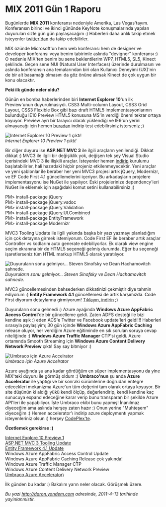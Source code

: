 # MIX 2011 Gün 1 Raporu 

Bugünlerde **MIX 2011** konferansı nedeniyle Amerika, Las Vegas'tayım.
Konferansın birinci ve ikinci gününde KeyNote konuşmalarında yapılan
duyuruları sizle gün gün paylaşacağım :) Haberleri daha anlık takip
etmek isteyenler [twitter'dan](http://www.twitter.com/daronyondem) da
takip edebilirler.

MIX özünde Microsoft'un hem web konferansı hem de designer ve developer
konferansı veya benim tabirimle aslında "devigner" konferansı :) O
nedenle MIX'ten benim bu sene beklentilerim WP7, HTML5, SL5, Kinect
şeklinde. Geçen sene NUI (Natural User Interfaces) üzerinde durulmasını
ve aslında konferansın ana temalarından biri olan Kullanıcı Deneyimi
(UX)'nin de bir alt basamağı olmasını da göz önüne alırsak Kinect de çok
uygun bir konu olacaktır.

**Peki ilk günde neler oldu?**

Günün en bomba haberlerinden biri **Internet Explorer 10**'un ilk
Preview'unun duyurulmasıydı. CSS3 Multi-column Layout, CSS3 Grid Layout,
CSS3 Flexible Box gibi bazı draft HTML5 implementasyonlarının bulunduğu
IE10 Preview HTML5 konusuna MS'in verdiği önemi tekrar ortaya koyuyor.
Preview ayrı bir tarayıcı olarak yüklendiği ve IE9'un yerini almayacağı
için hemen [buradan](http://bit.ly/ie10preview1_download) indirip test
edebilirsiniz isterseniz ;)

![Internet Explorer 10 Preview 1
çıktı!](../media/MIX_2011_Gun_1_Raporu/12042011_1.jpg)\
*Internet Explorer 10 Preview 1 çıktı!*

Bir diğer duyuru ise **ASP.NET MVC 3** ile ilgili araçların yenilendiği.
Dikkat dikkat :) MVC3 ile ilgili bir değişiklik yok, değişen tek şey
Visual Studio içerisindeki MVC 3 ile ilişkili araçlar. İsteyenler hemen
[indirip](http://bit.ly/mvc3toolupdate) kurulumu başlatabilirler, hali
hazırdaki hiçbir projeniz etkilenmeyecektir. Yeni araçlar ve yeni
şablonlar ile beraber her yeni MVC3 projesi artık jQuery, Modernizr, ve
EF Code First 4.1 güncellemelerini içeriyor. Bu arkadaşların projelere
implementasyonu ise NuGet ile yapılıyor. Eski projelerinize
dependency'leri NuGet ile eklemek için aşağıdaki komut setini
kullanabilirsiniz ;)

PM\> install-package jQuery\
PM\> install-package jQuery.vsdoc\
PM\> install-package jQuery.Validation\
PM\> install-package jQuery.UI.Combined\
PM\> install-package EntityFramework\
PM\> install-package Modernizr

MVC3 Tooling Update ile ilgili yakında başka bir yazı yazmayı
planladığım için çok detayına girmek istemiyorum. Code First EF ile
beraber artık araçlar Controller vs kodlarını auto generate
edebiliyorlar. Ek olarak view engine seçim ekranına bir de HTML5
seçeneği gelmiş durumda. Eğer bu seçeneği işaretlerseniz tüm HTML markup
HTML5 olarak yaratılıyor.

![Duyuruların sonu gelmiyor... Steven Sinofsky ve Dean Hachamovitch
sahnede.](../media/MIX_2011_Gun_1_Raporu/12042011_3.jpg)\
*Duyuruların sonu gelmiyor... Steven Sinofsky ve Dean Hachamovitch
sahnede.*

MVC3 güncellemesinden bahsederken dikkatinizi çekmiştir diye tahmin
ediyorum :) **Entity Framework 4.1** güncellemesi de artık karşımızda.
Code First diyorum detaylarına girmiyorum! [Tıklayın,
indirin](http://bit.ly/ef41codefirst) ;)

Duyuruların sonu gelmedi :) Azure ayağında **Windows Azure AppFabric
Access Control**'de bir güncelleme geldi. Zaten ADFS desteği ile bizi
kendine aşık :) eden ACS'e Twitter ve Facebook update'leri geldi!!!
Haberleri sırasıyla paylaşiyim; 30 gün içinde **Windows Azure AppFabric
Caching** release oluyor, her verdiğim Azure eğitiminde en sık sorulan
soruya cevap niteliğinde :) **Windows Azure Traffic Manager** CTP'si
geldi. Azure ortamında Smooth Streaming için **Windows Azure Content
Delivery Network Preview** çıktı! Say say bitmiyor :)

![Umbraco için Azure
Accelrator](../media/MIX_2011_Gun_1_Raporu/12042011_2.jpg)\
*Umbraco için Azure Accelrator*

Azure ayağında şu ana kadar gördüğüm en süper implementasyonu da yine
MIX'teki duyuru ile görmüş oldum :) **Umbraco'nun** şu anda **Azure
Accelerator** ile yaptığı ve bir sonraki sürümlerine doğrudan entegre
edecekleri mekanizma Azure'un tüm değerini tam olarak ortaya koyuyor.
Bir site düşünün ki aldığı yükü kendi ölçüp, değerlendirip, kendi
kendine kaç sunucuya expand edeceğine karar verip bunu transparan bir
şekilde Azure API'leri ile yapabiliyor. İşte Umbraco ekibi bunu yapmış!
İnanılmaz diyeceğim ama aslında herşey zaten hazır :) Onun yerine
"Muhteşem" diyeceğim :) Hemen accelerator'ı indirip azure deploymentı
yapmak isteyenleriniz olsun :) herşey
[CodePlex'te](http://bit.ly/azure_umbraco%20%20).

**Özetlemek gerekirse :)**

[Internet Explore 10 Preview 1](http://bit.ly/ie10preview1_download)\
 [ASP.NET MVC 3 Tooling Update](http://bit.ly/mvc3toolupdate)\
[Entity Framework 4.1 Update](http://bit.ly/ef41codefirst)\
Windows Azure AppFabric Access Control Update\
Windows Azure AppFabric Caching Release çok yakında!\
Windows Azure Traffic Manager CTP\
Windows Azure Content Delivery Network Preview\
 [Umbraco Azure Accelerator](http://bit.ly/azure_umbraco)\

İlk günden bu kadar :) Bakalım yarın neler olacak. Görüşmek üzere.


*Bu yazi http://daron.yondem.com adresinde, 2011-4-13 tarihinde yayinlanmistir.*